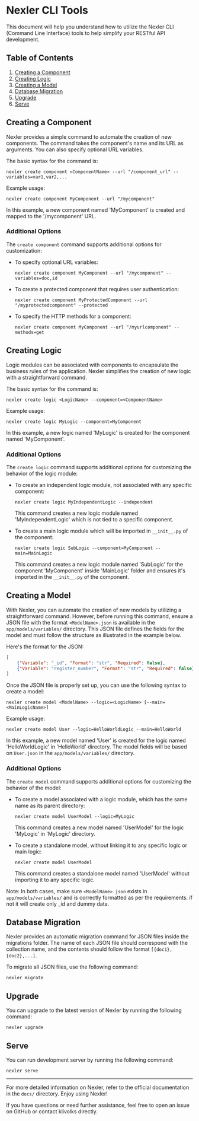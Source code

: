 # Nexler CLI Tools

This document will help you understand how to utilize the Nexler CLI (Command Line Interface) tools to help simplify your RESTful API development. 

## Table of Contents
1. [Creating a Component](#creating-a-component)
2. [Creating Logic](#creating-logic)
3. [Creating a Model](#creating-a-model)
4. [Database Migration](#database-migration)
5. [Upgrade](#upgrade)
6. [Serve](#serve)


## Creating a Component

Nexler provides a simple command to automate the creation of new components. The command takes the component's name and its URL as arguments. You can also specify optional URL variables.

The basic syntax for the command is:

```shell
nexler create component <ComponentName> --url "/component_url" --variables=var1,var2,...
```

Example usage:

```shell
nexler create component MyComponent --url "/mycomponent"
```

In this example, a new component named 'MyComponent' is created and mapped to the '/mycomponent' URL.

### Additional Options

The `create component` command supports additional options for customization:

- To specify optional URL variables:
    ```shell
    nexler create component MyComponent --url "/mycomponent" --variables=doc,id
    ```

- To create a protected component that requires user authentication:
    ```shell
    nexler create component MyProtectedComponent --url "/myprotectedcomponent" --protected
    ```

- To specify the HTTP methods for a component:
    ```shell
    nexler create component MyComponent --url "/myurlcomponent" --methods=get
    ```

## Creating Logic

Logic modules can be associated with components to encapsulate the business rules of the application. Nexler simplifies the creation of new logic with a straightforward command.

The basic syntax for the command is:

```shell
nexler create logic <LogicName> --component=<ComponentName>
```

Example usage:

```shell
nexler create logic MyLogic --component=MyComponent
```

In this example, a new logic named 'MyLogic' is created for the component named 'MyComponent'.

### Additional Options

The `create logic` command supports additional options for customizing the behavior of the logic module:

- To create an independent logic module, not associated with any specific component:
    ```shell
    nexler create logic MyIndependentLogic --independent
    ```
    This command creates a new logic module named 'MyIndependentLogic' which is not tied to a specific component.

- To create a main logic module which will be imported in `__init__.py` of the component:
    ```shell
    nexler create logic SubLogic --component=MyComponent --main=MainLogic
    ```
    This command creates a new logic module named 'SubLogic' for the component 'MyComponent' inside 'MainLogic' folder and ensures it's imported in the `__init__.py` of the component.
## Creating a Model

With Nexler, you can automate the creation of new models by utilizing a straightforward command. However, before running this command, ensure a JSON file with the format `<ModelName>.json` is available in the `app/models/variables/` directory. This JSON file defines the fields for the model and must follow the structure as illustrated in the example below.

Here's the format for the JSON:

```json
[
    {"Variable": "_id", "Format": "str", "Required": false},
    {"Variable": "register_number", "Format": "str", "Required": false}
]
```

Once the JSON file is properly set up, you can use the following syntax to create a model:

```shell
nexler create model <ModelName> --logic=<LogicName> [--main=<MainLogicName>]
```

Example usage:

```shell
nexler create model User --logic=HelloWorldLogic --main=HelloWorld
```

In this example, a new model named 'User' is created for the logic named 'HelloWorldLogic' in 'HelloWorld' directory. The model fields will be based on `User.json` in the `app/models/variables/` directory.

### Additional Options

The `create model` command supports additional options for customizing the behavior of the model:

- To create a model associated with a logic module, which has the same name as its parent directory:
    ```shell
    nexler create model UserModel --logic=MyLogic
    ```
    This command creates a new model named 'UserModel' for the logic 'MyLogic' in 'MyLogic' directory.

- To create a standalone model, without linking it to any specific logic or main logic:
    ```shell
    nexler create model UserModel
    ```
    This command creates a standalone model named 'UserModel' without importing it to any specific logic.

Note: In both cases, make sure `<ModelName>.json` exists in `app/models/variables/` and is correctly formatted as per the requirements. if not it will create only _id and dummy data.


## Database Migration

Nexler provides an automatic migration command for JSON files inside the migrations folder. The name of each JSON file should correspond with the collection name, and the contents should follow the format `[{doc1},{doc2},...]`.

To migrate all JSON files, use the following command:

```shell
nexler migrate
```

## Upgrade

You can upgrade to the latest version of Nexler by running the following command:

```shell
nexler upgrade
```

## Serve

You can run development server by running the following command:

```shell
nexler serve
```

---

For more detailed information on Nexler, refer to the official documentation in the `docs/` directory. Enjoy using Nexler!

If you have questions or need further assistance, feel free to open an issue on GitHub or contact klivolks directly.
